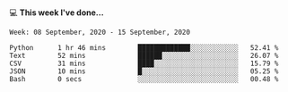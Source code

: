 💻 **This week I've done...**

<!--START_SECTION:waka-->
```text
Week: 08 September, 2020 - 15 September, 2020

Python      1 hr 46 mins        █████████████░░░░░░░░░░░░   52.41 % 
Text        52 mins             ██████░░░░░░░░░░░░░░░░░░░   26.07 % 
CSV         31 mins             ████░░░░░░░░░░░░░░░░░░░░░   15.79 % 
JSON        10 mins             █░░░░░░░░░░░░░░░░░░░░░░░░   05.25 % 
Bash        0 secs              ░░░░░░░░░░░░░░░░░░░░░░░░░   00.48 %
```
<!--END_SECTION:waka-->
